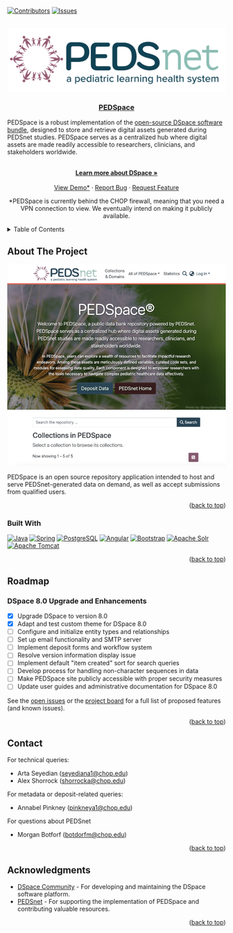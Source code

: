<!-- Improved compatibility of back to top link: See: https://github.com/othneildrew/Best-README-Template/pull/73 -->
<a id="readme-top"></a>
<!--
*** Thanks for checking out the Best-README-Template. If you have a suggestion
*** that would make this better, please fork the repo and create a pull request
*** or simply open an issue with the tag "enhancement".
*** Don't forget to give the project a star!
*** Thanks again! Now go create something AMAZING! :D
-->



<!-- PROJECT SHIELDS -->
<!--
*** I'm using markdown "reference style" links for readability.
*** Reference links are enclosed in brackets [ ] instead of parentheses ( ).
*** See the bottom of this document for the declaration of the reference variables
*** for contributors-url, forks-url, etc. This is an optional, concise syntax you may use.
*** https://www.markdownguide.org/basic-syntax/#reference-style-links
-->
[![Contributors][contributors-shield]][contributors-url]
[![Issues][issues-shield]][issues-url]



<!-- PROJECT LOGO -->
<br />
<div align="center">
  <a href="https://github.com/PEDSnet/PEDSpace">
    <img src="images/logo.png" alt="Logo">
  </a>

<h3 align="center"><a href="https://pedsdspace01.research.chop.edu/home">PEDSpace</a></h3>

  <p align="left">
	PEDSpace is a robust implementation of the 	<a href="https://github.com/DSpace/DSpace" target="_blank">open-source DSpace software bundle</a>, designed to store and retrieve digital assets generated during PEDSnet studies. PEDSpace serves as a centralized hub where digital assets are made readily accessible to researchers, clinicians, and stakeholders worldwide.
  </p>
  <p alight="center">
    <br />
    <a href="https://wiki.lyrasis.org/display/DSDOC8x/Introduction"><strong>Learn more about DSpace »</strong></a>
    <br />
    <br />
    <a href="https://pedsdspace01.research.chop.edu/home">View Demo*</a>
    ·
    <a href="https://github.com/PEDSnet/PEDSpace/issues/new?labels=bug&template=bug-report---.md">Report Bug</a>
    ·
    <a href="https://github.com/PEDSnet/PEDSpace/issues/new?labels=enhancement&template=feature-request---.md">Request Feature</a>
  </p>
  <p>*PEDSpace is currently behind the CHOP firewall, meaning that you need a VPN connection to view. We eventually intend on making it publicly available.</p>
</div>



<!-- TABLE OF CONTENTS -->
<details>
  <summary>Table of Contents</summary>
  <ol>
    <li>
      <a href="#about-the-project">About The Project</a>
      <ul>
        <li><a href="#built-with">Built With</a></li>
      </ul>
    </li>
    <li><a href="#roadmap">Roadmap</a></li>
    <li><a href="#contributing">Contributing</a></li>
    <li><a href="#contact">Contact</a></li>
    <li><a href="#acknowledgments">Acknowledgments</a></li>
  </ol>
</details>



<!-- ABOUT THE PROJECT -->
## About The Project

[![Product Name Screen Shot][product-screenshot]](https://pedsdspace01.research.chop.edu/home)

PEDSpace is an open source repository application intended to host and serve PEDSnet-generated data on demand, as well as accept submissions from qualified users.

<p align="right">(<a href="#readme-top">back to top</a>)</p>



### Built With

[![Java][Java]][Java-url]
[![Spring][Spring]][Spring-url]
[![PostgreSQL][PostgreSQL]][PostgreSQL-url]
[![Angular][Angular.io]][Angular-url]
[![Bootstrap][Bootstrap.com]][Bootstrap-url]
[![Apache Solr][Solr]][Solr-url]
[![Apache Tomcat][Tomcat]][Tomcat-url]

<p align="right">(<a href="#readme-top">back to top</a>)</p>

<!-- ROADMAP -->
## Roadmap

### DSpace 8.0 Upgrade and Enhancements

- [x] Upgrade DSpace to version 8.0
- [x] Adapt and test custom theme for DSpace 8.0
- [ ] Configure and initialize entity types and relationships
- [ ] Set up email functionality and SMTP server
- [ ] Implement deposit forms and workflow system
- [ ] Resolve version information display issue
- [ ] Implement default "item created" sort for search queries
- [ ] Develop process for handling non-character sequences in data
- [ ] Make PEDSpace site publicly accessible with proper security measures
- [ ] Update user guides and administrative documentation for DSpace 8.0

See the [open issues](https://github.com/PEDSnet/PEDSpace/issues) or the [project board](insert-link-here) for a full list of proposed features (and known issues).

<p align="right">(<a href="#readme-top">back to top</a>)</p>

<!-- CONTACT -->
## Contact

For technical queries:
- Arta Seyedian (seyediana1@chop.edu)
- Alex Shorrock (shorrocka@chop.edu)

For metadata or deposit-related queries:
- Annabel Pinkney (pinkneya1@chop.edu)

For questions about PEDSnet
- Morgan Botforf (botdorfm@chop.edu)

<p align="right">(<a href="#readme-top">back to top</a>)</p>

<!-- ACKNOWLEDGMENTS -->
## Acknowledgments

* [DSpace Community](https://dspace.lyrasis.org/) - For developing and maintaining the DSpace software platform.
* [PEDSnet](https://www.pedsnet.org/) - For supporting the implementation of PEDSpace and contributing valuable resources.

<p align="right">(<a href="#readme-top">back to top</a>)</p>



<!-- MARKDOWN LINKS & IMAGES -->
<!-- https://www.markdownguide.org/basic-syntax/#reference-style-links -->
[contributors-shield]: https://img.shields.io/github/contributors/PEDSnet/PEDSpace.svg?style=for-the-badge
[contributors-url]: https://github.com/PEDSnet/PEDSpace/graphs/contributors
[forks-shield]: https://img.shields.io/github/forks/PEDSnet/PEDSpace.svg?style=for-the-badge
[forks-url]: https://github.com/PEDSnet/PEDSpace/network/members
[stars-shield]: https://img.shields.io/github/stars/PEDSnet/PEDSpace.svg?style=for-the-badge
[stars-url]: https://github.com/PEDSnet/PEDSpace/stargazers
[issues-shield]: https://img.shields.io/github/issues/PEDSnet/PEDSpace.svg?style=for-the-badge
[issues-url]: https://github.com/PEDSnet/PEDSpace/issues
[license-shield]: https://img.shields.io/github/license/PEDSnet/PEDSpace.svg?style=for-the-badge
[license-url]: https://github.com/PEDSnet/PEDSpace/blob/master/LICENSE.txt
[linkedin-shield]: https://img.shields.io/badge/-LinkedIn-black.svg?style=for-the-badge&logo=linkedin&colorB=555
[linkedin-url]: https://linkedin.com/in/linkedin_username
[product-screenshot]: images/screenshot.png
[Java]: https://img.shields.io/badge/Java-ED8B00?style=for-the-badge&logo=java&logoColor=white
[Java-url]: https://www.oracle.com/java/
[Spring]: https://img.shields.io/badge/Spring-6DB33F?style=for-the-badge&logo=spring&logoColor=white
[Spring-url]: https://spring.io/
[PostgreSQL]: https://img.shields.io/badge/PostgreSQL-316192?style=for-the-badge&logo=postgresql&logoColor=white
[PostgreSQL-url]: https://www.postgresql.org/
[Angular.io]: https://img.shields.io/badge/Angular-DD0031?style=for-the-badge&logo=angular&logoColor=white
[Angular-url]: https://angular.io/
[Bootstrap.com]: https://img.shields.io/badge/Bootstrap-563D7C?style=for-the-badge&logo=bootstrap&logoColor=white
[Bootstrap-url]: https://getbootstrap.com/
[Solr]: https://img.shields.io/badge/Apache_Solr-D9411E?style=for-the-badge&logo=apache-solr&logoColor=white
[Solr-url]: https://solr.apache.org/
[Tomcat]: https://img.shields.io/badge/Apache_Tomcat-F8DC75?style=for-the-badge&logo=apache-tomcat&logoColor=black
[Tomcat-url]: https://tomcat.apache.org/




